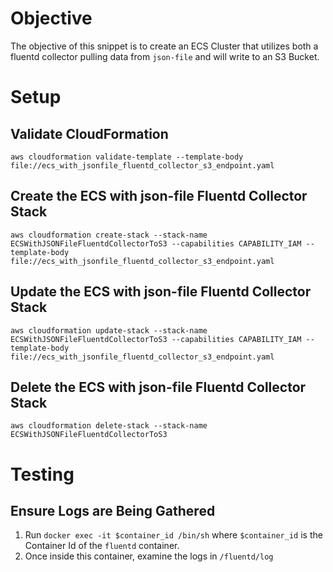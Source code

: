 # Objective

The objective of this snippet is to create an ECS Cluster that utilizes both a fluentd collector pulling data from `json-file` and will write to an S3 Bucket.

# Setup

## Validate CloudFormation

`aws cloudformation validate-template --template-body file://ecs_with_jsonfile_fluentd_collector_s3_endpoint.yaml`

## Create the ECS with json-file Fluentd Collector Stack

`aws cloudformation create-stack --stack-name ECSWithJSONFileFluentdCollectorToS3 --capabilities CAPABILITY_IAM --template-body file://ecs_with_jsonfile_fluentd_collector_s3_endpoint.yaml`

## Update the ECS with json-file Fluentd Collector Stack

`aws cloudformation update-stack --stack-name ECSWithJSONFileFluentdCollectorToS3 --capabilities CAPABILITY_IAM --template-body file://ecs_with_jsonfile_fluentd_collector_s3_endpoint.yaml`

## Delete the ECS with json-file Fluentd Collector Stack

`aws cloudformation delete-stack --stack-name ECSWithJSONFileFluentdCollectorToS3`

# Testing

## Ensure Logs are Being Gathered

1. Run `docker exec -it $container_id /bin/sh` where `$container_id` is the Container Id of the `fluentd` container.
2. Once inside this container, examine the logs in `/fluentd/log`
